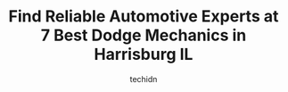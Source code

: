 ---
layout: ampstory
image: https://images.unsplash.com/photo-1494363247633-927487612591?ixlib=rb-4.0.3&ixid=MnwxMjA3fDB8MHxwaG90by1wYWdlfHx8fGVufDB8fHx8&auto=format&fit=crop&w=640&h=853&q=80
author: techidn
featured: false
description: When it comes to maintaining and repairing your vehicle in Harrisburg IL, USA, you deserve nothing but the best. Thats why the 7 best Dodge Mechanic in the area are here to offer their expe
title: Find Reliable Automotive Experts at 7 Best Dodge Mechanics in Harrisburg IL
cover:
   title: Find Reliable Automotive Experts at 7 Best Dodge Mechanics in Harrisburg IL
   subtitle: Rickpate
   background: https://images.unsplash.com/photo-1494363247633-927487612591?ixlib=rb-4.0.3&ixid=MnwxMjA3fDB8MHxwaG90by1wYWdlfHx8fGVufDB8fHx8&auto=format&fit=crop&w=640&h=853&q=80

pages: 
 - layout: thirds
   top: <h1>#1 Raben Tire and Auto Service</h1>
   bottom: "<p>I felt the need to edit this review. Went from 4 star to 1 star long ago, and just noticed it still in my reviews.I had an alignment done and their machine was clearly no</p>"
   background: https://www.knot35.com/toplist/wp-content/uploads/2023/06/best-dodge-mechanic-1-in-harrisburg-il-1685835943.jpeg
   backgroundblur: true
 - layout: thirds
   top: <h1>#2 Best One Tire & Service</h1>
   bottom: "<p>130 S Commercial St, Harrisburg, IL 62946, United States</p>"
   background: https://www.knot35.com/toplist/wp-content/uploads/2023/06/best-dodge-mechanic-2-in-harrisburg-il-1685835943.jpeg
   cta:
      link: https://www.knot35.com/toplist/find-reliable-automotive-experts-at-7-best-dodge-mechanics-in-harrisburg-il/
      text: Find Reliable Automotive Experts at 7 Best Dodge Mechanics in Harrisburg IL
 - layout: thirds
   top: <h1>#3 Jim Hayes Ford-Lincoln, Inc. Lincoln Service</h1>
   bottom: "<p>2130 US-45, Harrisburg, IL 62946, United States</p>"
   background: https://www.knot35.com/toplist/wp-content/uploads/2023/06/best-dodge-mechanic-3-in-harrisburg-il-1685835943.jpeg
   cta:
      link: https://www.knot35.com/toplist/find-reliable-automotive-experts-at-7-best-dodge-mechanics-in-harrisburg-il/
      text: Find Reliable Automotive Experts at 7 Best Dodge Mechanics in Harrisburg IL
 - layout: thirds
   top: <h1>#4 Walmart Auto Care Centers</h1>
   bottom: "<p>710 S Commercial St, Harrisburg, IL 62946, United States</p>"
   background: https://images.unsplash.com/photo-1608501821300-4f99e58bba77?ixlib=rb-4.0.3&ixid=MnwxMjA3fDB8MHxwaG90by1wYWdlfHx8fGVufDB8fHx8&auto=format&fit=crop&w=640&h=853&q=80
   cta:
      link: https://www.knot35.com/toplist/find-reliable-automotive-experts-at-7-best-dodge-mechanics-in-harrisburg-il/
      text: Find Reliable Automotive Experts at 7 Best Dodge Mechanics in Harrisburg IL
 - layout: thirds
   top: <h1>#5 Auto Trim-Mart</h1>
   bottom: "<p>1421 N Main St, Harrisburg, IL 62946, United States</p>"
   background: https://images.unsplash.com/photo-1597773150796-e5c14ebecbf5?ixlib=rb-4.0.3&ixid=MnwxMjA3fDB8MHxwaG90by1wYWdlfHx8fGVufDB8fHx8&auto=format&fit=crop&w=640&h=853&q=80
   cta:
      link: https://www.knot35.com/toplist/find-reliable-automotive-experts-at-7-best-dodge-mechanics-in-harrisburg-il/
      text: Find Reliable Automotive Experts at 7 Best Dodge Mechanics in Harrisburg IL
 - layout: thirds
   top: <h1>#6 Unique Auto Sales And Repair</h1>
   bottom: "<p>4057 US-45 S, Harrisburg, IL 62946, United States</p>"
   background: https://images.unsplash.com/photo-1574169208507-84376144848b?ixlib=rb-4.0.3&ixid=MnwxMjA3fDB8MHxwaG90by1wYWdlfHx8fGVufDB8fHx8&auto=format&fit=crop&w=640&h=853&q=80
   cta:
      link: https://www.knot35.com/toplist/find-reliable-automotive-experts-at-7-best-dodge-mechanics-in-harrisburg-il/
      text: Find Reliable Automotive Experts at 7 Best Dodge Mechanics in Harrisburg IL
 - layout: thirds
   top: <h1>#7 Bishop Enterprises</h1>
   bottom: "<p>501 S Cherry St, Harrisburg, IL 62946, United States</p>"
   background: https://images.unsplash.com/photo-1518640467707-6811f4a6ab73?ixlib=rb-4.0.3&ixid=MnwxMjA3fDB8MHxwaG90by1wYWdlfHx8fGVufDB8fHx8&auto=format&fit=crop&w=640&h=853&q=80
   cta:
      link: https://www.knot35.com/toplist/find-reliable-automotive-experts-at-7-best-dodge-mechanics-in-harrisburg-il/
      text: Find Reliable Automotive Experts at 7 Best Dodge Mechanics in Harrisburg IL
 - layout: thirds
   middle: Continue reading...
   background: https://images.unsplash.com/photo-1599422314077-f4dfdaa4cd09?ixlib=rb-4.0.3&ixid=MnwxMjA3fDB8MHxwaG90by1wYWdlfHx8fGVufDB8fHx8&auto=format&fit=crop&w=640&h=853&q=80
   cta:
      link: https://www.knot35.com/toplist/find-reliable-automotive-experts-at-7-best-dodge-mechanics-in-harrisburg-il/
      text: Find Reliable Automotive Experts at 7 Best Dodge Mechanics in Harrisburg IL
      
---